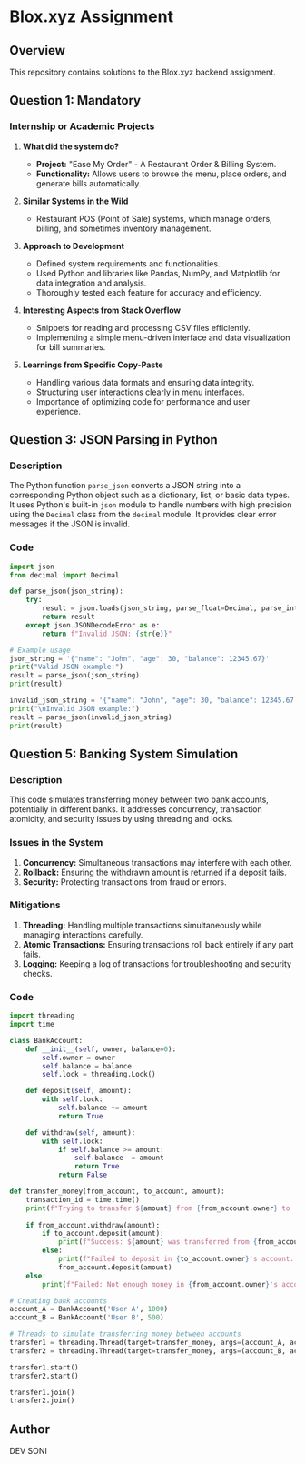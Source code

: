 # Blox.xyz Assignment

## Overview
This repository contains solutions to the Blox.xyz backend assignment.

## Question 1: Mandatory

### Internship or Academic Projects
1. **What did the system do?**
   - **Project:** "Ease My Order" - A Restaurant Order & Billing System.
   - **Functionality:** Allows users to browse the menu, place orders, and generate bills automatically.

2. **Similar Systems in the Wild**
   - Restaurant POS (Point of Sale) systems, which manage orders, billing, and sometimes inventory management.

3. **Approach to Development**
   - Defined system requirements and functionalities.
   - Used Python and libraries like Pandas, NumPy, and Matplotlib for data integration and analysis.
   - Thoroughly tested each feature for accuracy and efficiency.

4. **Interesting Aspects from Stack Overflow**
   - Snippets for reading and processing CSV files efficiently.
   - Implementing a simple menu-driven interface and data visualization for bill summaries.

5. **Learnings from Specific Copy-Paste**
   - Handling various data formats and ensuring data integrity.
   - Structuring user interactions clearly in menu interfaces.
   - Importance of optimizing code for performance and user experience.

## Question 3: JSON Parsing in Python

### Description
The Python function `parse_json` converts a JSON string into a corresponding Python object such as a dictionary, list, or basic data types. It uses Python's built-in `json` module to handle numbers with high precision using the `Decimal` class from the `decimal` module. It provides clear error messages if the JSON is invalid.

### Code
```python
import json
from decimal import Decimal

def parse_json(json_string):
    try:
        result = json.loads(json_string, parse_float=Decimal, parse_int=Decimal)
        return result
    except json.JSONDecodeError as e:
        return f"Invalid JSON: {str(e)}"

# Example usage
json_string = '{"name": "John", "age": 30, "balance": 12345.67}'
print("Valid JSON example:")
result = parse_json(json_string)
print(result)

invalid_json_string = '{"name": "John", "age": 30, "balance": 12345.67'
print("\nInvalid JSON example:")
result = parse_json(invalid_json_string)
print(result)
```

## Question 5: Banking System Simulation

### Description
This code simulates transferring money between two bank accounts, potentially in different banks. It addresses concurrency, transaction atomicity, and security issues by using threading and locks.

### Issues in the System
1. **Concurrency:** Simultaneous transactions may interfere with each other.
2. **Rollback:** Ensuring the withdrawn amount is returned if a deposit fails.
3. **Security:** Protecting transactions from fraud or errors.

### Mitigations
1. **Threading:** Handling multiple transactions simultaneously while managing interactions carefully.
2. **Atomic Transactions:** Ensuring transactions roll back entirely if any part fails.
3. **Logging:** Keeping a log of transactions for troubleshooting and security checks.

### Code
```python
import threading
import time

class BankAccount:
    def __init__(self, owner, balance=0):
        self.owner = owner
        self.balance = balance
        self.lock = threading.Lock()

    def deposit(self, amount):
        with self.lock:
            self.balance += amount
            return True

    def withdraw(self, amount):
        with self.lock:
            if self.balance >= amount:
                self.balance -= amount
                return True
            return False

def transfer_money(from_account, to_account, amount):
    transaction_id = time.time()
    print(f"Trying to transfer ${amount} from {from_account.owner} to {to_account.owner} with transaction ID: {transaction_id}")
    
    if from_account.withdraw(amount):
        if to_account.deposit(amount):
            print(f"Success: ${amount} was transferred from {from_account.owner} to {to_account.owner}")
        else:
            print(f"Failed to deposit in {to_account.owner}'s account. Rolling back transaction.")
            from_account.deposit(amount)
    else:
        print(f"Failed: Not enough money in {from_account.owner}'s account to transfer.")

# Creating bank accounts
account_A = BankAccount('User A', 1000)
account_B = BankAccount('User B', 500)

# Threads to simulate transferring money between accounts
transfer1 = threading.Thread(target=transfer_money, args=(account_A, account_B, 200))
transfer2 = threading.Thread(target=transfer_money, args=(account_B, account_A, 150))

transfer1.start()
transfer2.start()

transfer1.join()
transfer2.join()
```

## Author
DEV SONI
